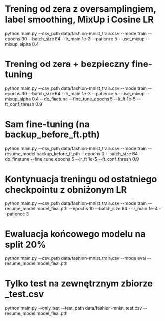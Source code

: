 # Trening od zera z oversamplingiem, label smoothing, MixUp i Cosine LR
python main.py --csv_path data/fashion-mnist_train.csv --mode train --epochs 30 --batch_size 64 --lr_main 1e-3 --patience 5 --use_mixup --mixup_alpha 0.4

# Trening od zera + bezpieczny fine-tuning
python main.py --csv_path data/fashion-mnist_train.csv --mode train --epochs 30 --batch_size 64 --lr_main 1e-3 --patience 5 --use_mixup --mixup_alpha 0.4 --do_finetune --fine_tune_epochs 5 --lr_ft 1e-5 --ft_conf_thresh 0.9

# Sam fine-tuning (na backup_before_ft.pth)
python main.py --csv_path data/fashion-mnist_train.csv --mode train --resume_model backup_before_ft.pth --epochs 0 --batch_size 64 --do_finetune --fine_tune_epochs 5 --lr_ft 1e-5 --ft_conf_thresh 0.9

# Kontynuacja treningu od ostatniego checkpointu z obniżonym LR
python main.py --csv_path data/fashion-mnist_train.csv --mode train --resume_model model_final.pth --epochs 10 --batch_size 64 --lr_main 1e-4 --patience 3

# Ewaluacja końcowego modelu na split 20%
python main.py --csv_path data/fashion-mnist_train.csv --mode eval --resume_model model_final.pth

# Tylko test na zewnętrznym zbiorze _test.csv
python main.py --only_test --test_path data/fashion-mnist_test.csv --resume_model model_final.pth
